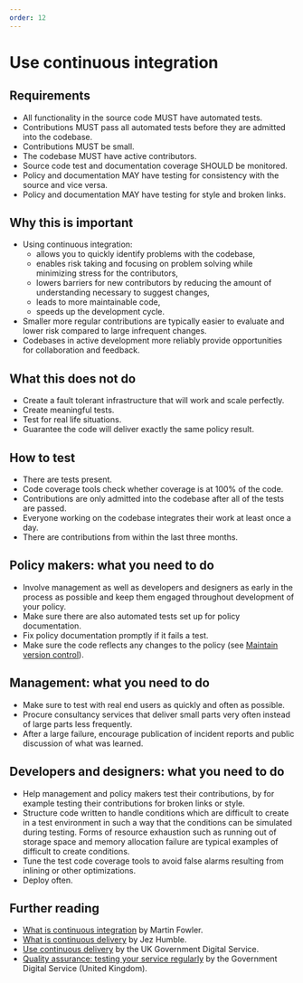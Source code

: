 ```yaml
---
order: 12
---
```


# Use continuous integration

## Requirements

* All functionality in the source code MUST have automated tests.
* Contributions MUST pass all automated tests before they are admitted into the codebase.
* Contributions MUST be small.
* The codebase MUST have active contributors.
* Source code test and documentation coverage SHOULD be monitored.
* Policy and documentation MAY have testing for consistency with the source and vice versa.
* Policy and documentation MAY have testing for style and broken links.

## Why this is important

* Using continuous integration:
  * allows you to quickly identify problems with the codebase,
  * enables risk taking and focusing on problem solving while minimizing stress for the contributors,
  * lowers barriers for new contributors by reducing the amount of understanding necessary to suggest changes,
  * leads to more maintainable code,
  * speeds up the development cycle.
* Smaller more regular contributions are typically easier to evaluate and lower risk compared to large infrequent changes.
* Codebases in active development more reliably provide opportunities for collaboration and feedback.

## What this does not do

* Create a fault tolerant infrastructure that will work and scale perfectly.
* Create meaningful tests.
* Test for real life situations.
* Guarantee the code will deliver exactly the same policy result.

## How to test

* There are tests present.
* Code coverage tools check whether coverage is at 100% of the code.
* Contributions are only admitted into the codebase after all of the tests are passed.
* Everyone working on the codebase integrates their work at least once a day.
* There are contributions from within the last three months.

## Policy makers: what you need to do

* Involve management as well as developers and designers as early in the process as possible and keep them engaged throughout development of your policy.
* Make sure there are also automated tests set up for policy documentation.
* Fix policy documentation promptly if it fails a test.
* Make sure the code reflects any changes to the policy (see [Maintain version control](version-control-and-history.md)).

## Management: what you need to do

* Make sure to test with real end users as quickly and often as possible.
* Procure consultancy services that deliver small parts very often instead of large parts less frequently.
* After a large failure, encourage publication of incident reports and public discussion of what was learned.

## Developers and designers: what you need to do

* Help management and policy makers test their contributions, by for example testing their contributions for broken links or style.
* Structure code written to handle conditions which are difficult to create in a test environment in such a way that the conditions can be simulated during testing. Forms of resource exhaustion such as running out of storage space and memory allocation failure are typical examples of difficult to create conditions.
* Tune the test code coverage tools to avoid false alarms resulting from inlining or other optimizations.
* Deploy often.

## Further reading

* [What is continuous integration](https://www.martinfowler.com/articles/continuousIntegration.html) by Martin Fowler.
* [What is continuous delivery](https://www.continuousdelivery.com/) by Jez Humble.
* [Use continuous delivery](https://gds-way.cloudapps.digital/standards/continuous-delivery.html) by the UK Government Digital Service.
* [Quality assurance: testing your service regularly](https://www.gov.uk/service-manual/technology/quality-assurance-testing-your-service-regularly) by the Government Digital Service (United Kingdom).
